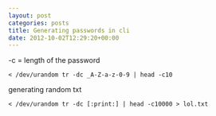 ```yaml
---
layout: post
categories: posts
title: Generating passwords in cli
date: 2012-10-02T12:29:20+00:00
---
```

-c = length of the password

```
< /dev/urandom tr -dc _A-Z-a-z-0-9 | head -c10
```

generating random txt 

```
< /dev/urandom tr -dc [:print:] | head -c10000 > lol.txt
```